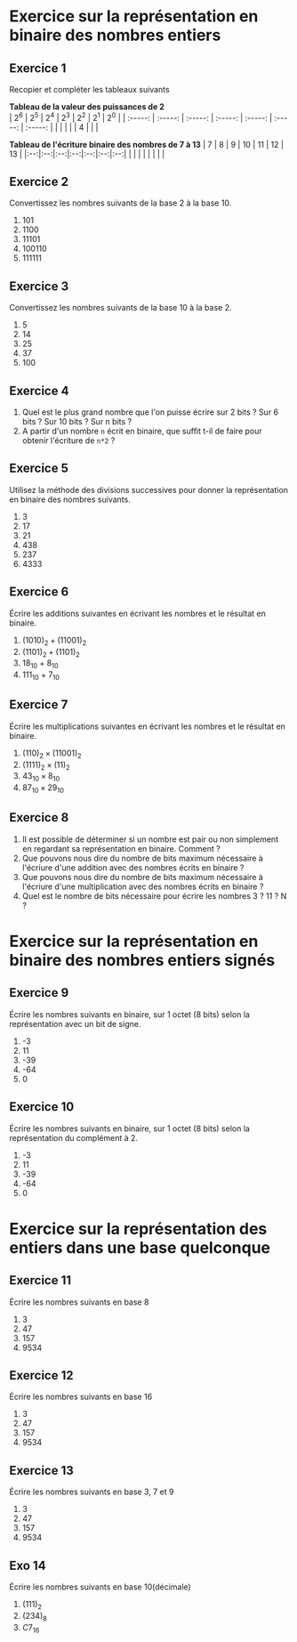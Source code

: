 # Exercice sur la représentation en binaire des nombres entiers  

## Exercice 1  
Recopier et compléter les tableaux suivants 


__Tableau de la valeur des puissances de 2__  
| $2^{6}$ | $2^{5}$ | $2^{4}$ | $2^{3}$ | $2^{2}$ | $2^{1}$ | $2^{0}$ | 
| :-----: | :-----: | :-----: | :-----: | :-----: | :-----: | :-----: | 
|         |         |         |         |   4     |         |         |


__Tableau de l'écriture binaire des nombres de 7 à 13__
| 7  | 8  | 9  | 10 | 11 | 12 | 13 | 
|:--:|:--:|:--:|:--:|:--:|:--:|:--:| 
|    |    |    |    |    |    |    | 




## Exercice 2  
Convertissez les nombres suivants de la base 2 à la base 10.  

1. 101  
2. 1100  
3. 11101  
4. 100110  
5. 111111  


## Exercice 3  
Convertissez les nombres suivants de la base 10 à la base 2.  

1. 5  
2. 14  
3. 25  
4. 37  
5. 100  


## Exercice 4
1. Quel est le plus grand nombre que l'on puisse écrire sur 2 bits ? Sur 6 bits ? Sur 10 bits ? Sur n bits ?
2. A partir d'un nombre `n` écrit en binaire, que suffit t-il de faire pour obtenir l'écriture de `n*2` ?  



## Exercice 5  
Utilisez la méthode des divisions successives pour donner la représentation en binaire des nombres suivants.   

1. 3
2. 17
3. 21
4. 438
5. 237
6. 4333

## Exercice 6
Écrire les additions suivantes en écrivant les nombres et le résultat en binaire.  

1. $(1010)_2 + (11001)_2$    
2. $(1101)_2 + (1101)_2$    
3. $18_{10}$ + $8_{10}$    
4. $111_{10}$ + $7_{10}$    

## Exercice 7  
Écrire les multiplications suivantes en écrivant les nombres et le résultat en binaire.    

1. $(110)_2 \times (11001)_2$    
2. $(1111)_2 \times (11)_2$    
3. $43_{10} \times 8_{10}$   
4. $87_{10} \times 29_{10}$    


## Exercice 8  

1. Il est possible de déterminer si un nombre est pair ou non simplement en regardant sa représentation en binaire. Comment ?  
2. Que pouvons nous dire du nombre de bits maximum nécessaire à l'écriure d'une addition avec des nombres écrits en binaire ?    
3. Que pouvons nous dire du nombre de bits maximum nécessaire à l'écriure d'une multiplication avec des nombres écrits en binaire ?      
4. Quel est le nombre de bits nécessaire pour écrire les nombres 3 ? 11 ? N ?     



# Exercice sur la représentation en binaire des nombres entiers signés    

## Exercice 9   
Écrire les nombres suivants en binaire, sur 1 octet (8 bits) selon la représentation avec un bit de signe.      

1. -3   
2. 11  
3. -39   
4. -64   
5. 0  

## Exercice 10    
Écrire les nombres suivants en binaire, sur 1 octet (8 bits) selon la représentation du complément à 2.    

1. -3   
2. 11   
3. -39    
4. -64   
5. 0  

# Exercice sur la représentation des entiers dans une base quelconque  

## Exercice 11  

Écrire les nombres suivants en base 8  
1. 3   
2. 47   
3. 157    
4. 9534  

## Exercice 12    
Écrire les nombres suivants en base 16    
1. 3   
2. 47   
3. 157    
4. 9534    
   
## Exercice 13  

Écrire les nombres suivants en base 3, 7 et 9     
1. 3   
2. 47   
3. 157    
4. 9534    


## Exo 14  
Écrire les nombres suivants en base 10(décimale)  

1. $(111)_2$    
2. $(234)_8$  
3. $C7_{16}$  